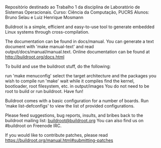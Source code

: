 Repositório destinado ao Trabalho 1 da disciplina de Laboratório de Sistemas Operacionais.
Curso: Ciência da Computação, PUCRS
Alunos: Bruno Selau e Luiz Henrique Mosmann

Buildroot is a simple, efficient and easy-to-use tool to generate embedded Linux systems through cross-compilation.

The documentation can be found in docs/manual. You can generate a text document with 'make manual-text' and read output/docs/manual/manual.text. Online documentation can be found at http://buildroot.org/docs.html

To build and use the buildroot stuff, do the following:

run 'make menuconfig'
select the target architecture and the packages you wish to compile
run 'make'
wait while it compiles
find the kernel, bootloader, root filesystem, etc. in output/images
You do not need to be root to build or run buildroot. Have fun!

Buildroot comes with a basic configuration for a number of boards. Run 'make list-defconfigs' to view the list of provided configurations.

Please feed suggestions, bug reports, insults, and bribes back to the buildroot mailing list: buildroot@buildroot.org You can also find us on #buildroot on Freenode IRC.

If you would like to contribute patches, please read https://buildroot.org/manual.html#submitting-patches
